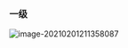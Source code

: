### 一级

![image-20210201211358087](C:\Users\Administrator\AppData\Roaming\Typora\typora-user-images\image-20210201211358087.png)